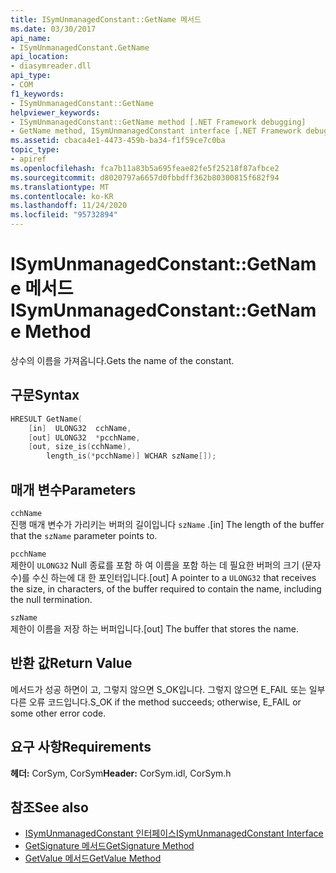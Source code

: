 ```yaml
---
title: ISymUnmanagedConstant::GetName 메서드
ms.date: 03/30/2017
api_name:
- ISymUnmanagedConstant.GetName
api_location:
- diasymreader.dll
api_type:
- COM
f1_keywords:
- ISymUnmanagedConstant::GetName
helpviewer_keywords:
- ISymUnmanagedConstant::GetName method [.NET Framework debugging]
- GetName method, ISymUnmanagedConstant interface [.NET Framework debugging]
ms.assetid: cbaca4e1-4473-459b-ba34-f1f59ce7c0ba
topic_type:
- apiref
ms.openlocfilehash: fca7b11a83b5a695feae82fe5f25218f87afbce2
ms.sourcegitcommit: d8020797a6657d0fbbdff362b80300815f682f94
ms.translationtype: MT
ms.contentlocale: ko-KR
ms.lasthandoff: 11/24/2020
ms.locfileid: "95732894"
---
```

# <a name="isymunmanagedconstantgetname-method"></a><span data-ttu-id="17d41-102">ISymUnmanagedConstant::GetName 메서드</span><span class="sxs-lookup"><span data-stu-id="17d41-102">ISymUnmanagedConstant::GetName Method</span></span>

<span data-ttu-id="17d41-103">상수의 이름을 가져옵니다.</span><span class="sxs-lookup"><span data-stu-id="17d41-103">Gets the name of the constant.</span></span>  
  
## <a name="syntax"></a><span data-ttu-id="17d41-104">구문</span><span class="sxs-lookup"><span data-stu-id="17d41-104">Syntax</span></span>  
  
```cpp  
HRESULT GetName(  
    [in]  ULONG32  cchName,  
    [out] ULONG32  *pcchName,  
    [out, size_is(cchName),  
        length_is(*pcchName)] WCHAR szName[]);  
```  
  
## <a name="parameters"></a><span data-ttu-id="17d41-105">매개 변수</span><span class="sxs-lookup"><span data-stu-id="17d41-105">Parameters</span></span>  

 `cchName`  
 <span data-ttu-id="17d41-106">진행 매개 변수가 가리키는 버퍼의 길이입니다 `szName` .</span><span class="sxs-lookup"><span data-stu-id="17d41-106">[in] The length of the buffer that the `szName` parameter points to.</span></span>  
  
 `pcchName`  
 <span data-ttu-id="17d41-107">제한이 `ULONG32` Null 종료를 포함 하 여 이름을 포함 하는 데 필요한 버퍼의 크기 (문자 수)를 수신 하는에 대 한 포인터입니다.</span><span class="sxs-lookup"><span data-stu-id="17d41-107">[out] A pointer to a `ULONG32` that receives the size, in characters, of the buffer required to contain the name, including the null termination.</span></span>  
  
 `szName`  
 <span data-ttu-id="17d41-108">제한이 이름을 저장 하는 버퍼입니다.</span><span class="sxs-lookup"><span data-stu-id="17d41-108">[out] The buffer that stores the name.</span></span>  
  
## <a name="return-value"></a><span data-ttu-id="17d41-109">반환 값</span><span class="sxs-lookup"><span data-stu-id="17d41-109">Return Value</span></span>  

 <span data-ttu-id="17d41-110">메서드가 성공 하면이 고, 그렇지 않으면 S_OK입니다. 그렇지 않으면 E_FAIL 또는 일부 다른 오류 코드입니다.</span><span class="sxs-lookup"><span data-stu-id="17d41-110">S_OK if the method succeeds; otherwise, E_FAIL or some other error code.</span></span>  
  
## <a name="requirements"></a><span data-ttu-id="17d41-111">요구 사항</span><span class="sxs-lookup"><span data-stu-id="17d41-111">Requirements</span></span>  

 <span data-ttu-id="17d41-112">**헤더:** CorSym, CorSym</span><span class="sxs-lookup"><span data-stu-id="17d41-112">**Header:** CorSym.idl, CorSym.h</span></span>  
  
## <a name="see-also"></a><span data-ttu-id="17d41-113">참조</span><span class="sxs-lookup"><span data-stu-id="17d41-113">See also</span></span>

- [<span data-ttu-id="17d41-114">ISymUnmanagedConstant 인터페이스</span><span class="sxs-lookup"><span data-stu-id="17d41-114">ISymUnmanagedConstant Interface</span></span>](isymunmanagedconstant-interface.md)
- [<span data-ttu-id="17d41-115">GetSignature 메서드</span><span class="sxs-lookup"><span data-stu-id="17d41-115">GetSignature Method</span></span>](isymunmanagedconstant-getsignature-method.md)
- [<span data-ttu-id="17d41-116">GetValue 메서드</span><span class="sxs-lookup"><span data-stu-id="17d41-116">GetValue Method</span></span>](isymunmanagedconstant-getvalue-method.md)
